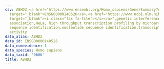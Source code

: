 ```yaml
---
csv: ABHD2,<a href="https://www.ensembl.org/Homo_sapiens/Gene/Summary?db=core;g=ENSG00000140526"
  target="_blank">ENSG00000140526</a>,<a href="https://www.ncbi.nlm.nih.gov/pubmed/17216044"
  target="_blank"><i class="fas fa-file"></i></a>",genetic interference,functional
  association,HeLa, high throughput transcription profiling by microarray,nucleotide
  sequence identification,nucleotide sequence identification,transcriptional regulation,down-regulates
  activity
data_alias: ABHD2
data_id: ENSG00000140526
data_numevidence: 1
data_species: Homo sapiens
data_taxid: '9606'
title: ABHD2
---
```

